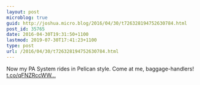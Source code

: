 ```yaml
---
layout: post
microblog: true
guid: http://joshua.micro.blog/2016/04/30/t726328194752630784.html
post_id: 35765
date: 2016-04-30T19:31:50+1100
lastmod: 2019-07-30T17:41:23+1100
type: post
url: /2016/04/30/t726328194752630784.html
---
```

Now my PA System rides in Pelican style. Come at me, baggage-handlers! [t.co/qFNZRccWW...](https://t.co/qFNZRccWWN)
